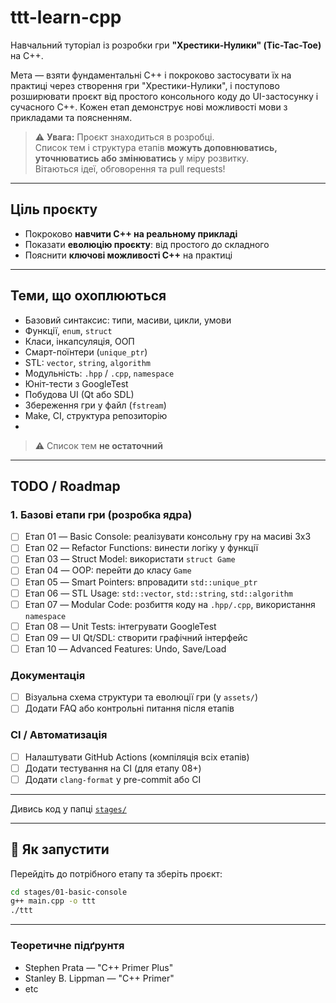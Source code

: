 # ttt-learn-cpp

Навчальний туторіал із розробки гри **"Хрестики-Нулики" (Tic-Tac-Toe)** на C++. 

Мета — взяти фундаментальні C++ і покроково застосувати їх на практиці через створення гри "Хрестики-Нулики",
і поступово розширювати проєкт від простого консольного коду до UI-застосунку і сучасного C++.
Кожен етап демонструє нові можливості мови з прикладами та поясненням.

> ⚠️ **Увага:** Проєкт знаходиться в розробці.  
> Список тем і структура етапів **можуть доповнюватись, уточнюватись або змінюватись** у міру розвитку.  
> Вітаються ідеї, обговорення та pull requests!

---

## Ціль проєкту

- Покроково **навчити C++ на реальному прикладі**
- Показати **еволюцію проєкту**: від простого до складного
- Пояснити **ключові можливості C++** на практиці

---
## Теми, що охоплюються

- Базовий синтаксис: типи, масиви, цикли, умови
- Функції, `enum`, `struct`
- Класи, інкапсуляція, ООП
- Смарт-поїнтери (`unique_ptr`)
- STL: `vector`, `string`, `algorithm`
- Модульність: `.hpp` / `.cpp`, `namespace`
- Юніт-тести з GoogleTest
- Побудова UI (Qt або SDL)
- Збереження гри у файл (`fstream`)
- Make, CI, структура репозиторію
- 
> ⚠️ Список тем **не остаточний**

---

## TODO / Roadmap
### 1. Базові етапи гри (розробка ядра)
- [ ] Етап 01 — Basic Console: реалізувати консольну гру на масиві 3x3
- [ ] Етап 02 — Refactor Functions: винести логіку у функції
- [ ] Етап 03 — Struct Model: використати `struct Game`
- [ ] Етап 04 — OOP: перейти до класу `Game`
- [ ] Етап 05 — Smart Pointers: впровадити `std::unique_ptr`
- [ ] Етап 06 — STL Usage: `std::vector`, `std::string`, `std::algorithm`
- [ ] Етап 07 — Modular Code: розбиття коду на `.hpp/.cpp`, використання `namespace`
- [ ] Етап 08 — Unit Tests: інтегрувати GoogleTest
- [ ] Етап 09 — UI Qt/SDL: створити графічний інтерфейс
- [ ] Етап 10 — Advanced Features: Undo, Save/Load

### Документація
- [ ] Візуальна схема структури та еволюції гри (у `assets/`)
- [ ] Додати FAQ або контрольні питання після етапів

### CI / Автоматизація
- [ ] Налаштувати GitHub Actions (компіляція всіх етапів)
- [ ] Додати тестування на CI (для етапу 08+)
- [ ] Додати `clang-format` у pre-commit або CI
  
---

Дивись код у папці [`stages/`](stages/)

---

## 🚀 Як запустити

Перейдіть до потрібного етапу та зберіть проєкт:

```bash
cd stages/01-basic-console
g++ main.cpp -o ttt
./ttt
```
---

### Теоретичне підґрунтя
- Stephen Prata — "C++ Primer Plus"
- Stanley B. Lippman — "C++ Primer"
- etc